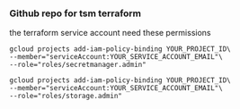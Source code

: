 ### Github repo for tsm terraform

the terraform service account need these permissions

``` shell
gcloud projects add-iam-policy-binding YOUR_PROJECT_ID\
--member="serviceAccount:YOUR_SERVICE_ACCOUNT_EMAIL"\
--role="roles/secretmanager.admin"
```

``` shell
gcloud projects add-iam-policy-binding YOUR_PROJECT_ID\
--member="serviceAccount:YOUR_SERVICE_ACCOUNT_EMAIL"\
--role="roles/storage.admin"
```
